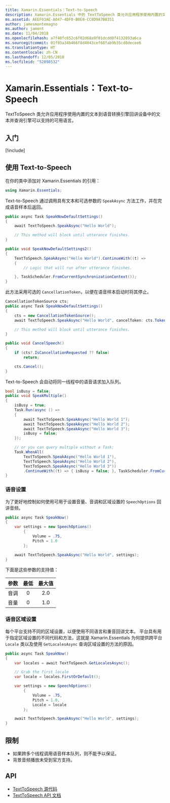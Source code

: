 ```yaml
---
title: Xamarin.Essentials：Text-to-Speech
description: Xamarin.Essentials 中的 TextToSpeech 类允许应用程序使用内置的文本到语音转换引擎回讲设备中的文本并查询引擎可以支持的可用语言。
ms.assetid: AEEF03AE-A047-4DF0-B0E8-CC8D9A7B8351
author: jamesmontemagno
ms.author: jamont
ms.date: 11/04/2018
ms.openlocfilehash: a7f40fc652c6f02d68a9f01dcdd0f4132893a6ca
ms.sourcegitcommit: 01f93a34b466f8d4043cef68fab9b35cd8decee6
ms.translationtype: HT
ms.contentlocale: zh-CN
ms.lasthandoff: 12/05/2018
ms.locfileid: "52898532"
---
```

# <a name="xamarinessentials-text-to-speech"></a>Xamarin.Essentials：Text-to-Speech

TextToSpeech 类允许应用程序使用内置的文本到语音转换引擎回讲设备中的文本并查询引擎可以支持的可用语言。

## <a name="get-started"></a>入门

[!include[](~/essentials/includes/get-started.md)]

## <a name="using-text-to-speech"></a>使用 Text-to-Speech

在你的类中添加对 Xamarin.Essentials 的引用：

```csharp
using Xamarin.Essentials;
```

Text-to-Speech 通过调用具有文本和可选参数的 `SpeakAsync` 方法工作，并在完成语音样本后返回。

```csharp
public async Task SpeakNowDefaultSettings()
{
    await TextToSpeech.SpeakAsync("Hello World");

    // This method will block until utterance finishes.
}

public void SpeakNowDefaultSettings2()
{
    TextToSpeech.SpeakAsync("Hello World").ContinueWith((t) =>
    {
        // Logic that will run after utterance finishes.

    }, TaskScheduler.FromCurrentSynchronizationContext());
}
```

此方法采用可选的 `CancellationToken`，以便在语音样本启动时将其停止。

```csharp
CancellationTokenSource cts;
public async Task SpeakNowDefaultSettings()
{
    cts = new CancellationTokenSource();
    await TextToSpeech.SpeakAsync("Hello World", cancelToken: cts.Token);

    // This method will block until utterance finishes.
}

public void CancelSpeech()
{
    if (cts?.IsCancellationRequested ?? false)
        return;

    cts.Cancel();
}
```

Text-to-Speech 会自动将同一线程中的语音请求加入队列。

```csharp
bool isBusy = false;
public void SpeakMultiple()
{
    isBusy = true;
    Task.Run(async () =>
    {
        await TextToSpeech.SpeakAsync("Hello World 1");
        await TextToSpeech.SpeakAsync("Hello World 2");
        await TextToSpeech.SpeakAsync("Hello World 3");
        isBusy = false;
    });

    // or you can query multiple without a Task:
    Task.WhenAll(
        TextToSpeech.SpeakAsync("Hello World 1"),
        TextToSpeech.SpeakAsync("Hello World 2"),
        TextToSpeech.SpeakAsync("Hello World 3"))
        .ContinueWith((t) => { isBusy = false; }, TaskScheduler.FromCurrentSynchronizationContext());
}
```

### <a name="speech-settings"></a>语音设置

为了更好地控制如何使用可用于设置音量、音调和区域设置的 `SpeechOptions` 回讲音频。

```csharp
public async Task SpeakNow()
{
    var settings = new SpeechOptions()
        {
            Volume = .75,
            Pitch = 1.0
        };

    await TextToSpeech.SpeakAsync("Hello World", settings);
}
```

下面是这些参数的支持值：

| 参数 | 最低 | 最大值 |
| --- | :---: | :---: |
| 音调 | 0 | 2.0 |
| 音量 | 0 | 1.0 |

### <a name="speech-locales"></a>语音区域设置

每个平台支持不同的区域设置，以便使用不同语言和重音回讲文本。 平台具有用于指定区域设置的不同代码和方法，这就是 Xamarin.Essentials 为何提供跨平台 `Locale` 类以及使用 `GetLocalesAsync` 查询区域设置的方法的原因。

```csharp
public async Task SpeakNow()
{
    var locales = await TextToSpeech.GetLocalesAsync();

    // Grab the first locale
    var locale = locales.FirstOrDefault();

    var settings = new SpeechOptions()
        {
            Volume = .75,
            Pitch = 1.0,
            Locale = locale
        };

    await TextToSpeech.SpeakAsync("Hello World", settings);
}
```

## <a name="limitations"></a>限制

- 如果跨多个线程调用语音样本队列，则不能予以保证。
- 背景音频播放未受到官方支持。

## <a name="api"></a>API

- [TextToSpeech 源代码](https://github.com/xamarin/Essentials/tree/master/Xamarin.Essentials/TextToSpeech)
- [TextToSpeech API 文档](xref:Xamarin.Essentials.TextToSpeech)
